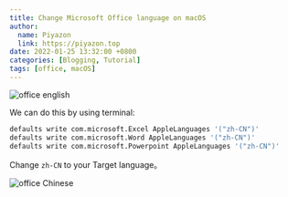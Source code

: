 ```yaml
---
title: Change Microsoft Office language on macOS
author:
  name: Piyazon
  link: https://piyazon.top
date: 2022-01-25 13:32:00 +0800
categories: [Blogging, Tutorial]
tags: [office, macOS]
---
```


![office english](/jekyll/posts/office/office-en.png)

We can do this by using terminal:

```bash
defaults write com.microsoft.Excel AppleLanguages '("zh-CN")'
defaults write com.microsoft.Word AppleLanguages '("zh-CN")'
defaults write com.microsoft.Powerpoint AppleLanguages '("zh-CN")'
```

<p class="alert alert-primary">
Change <code>zh-CN</code> to your Target language。
</p>

![office Chinese](/jekyll/posts/office/office-cn.png)